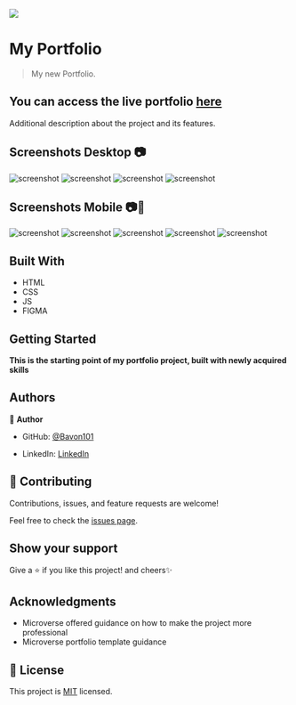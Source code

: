 ![](https://img.shields.io/badge/Microverse-blueviolet)

# My Portfolio

> My new Portfolio.
<!-- ![screenshot](./hello_microverse.png) -->

## You can access the live portfolio [here](https://bavon101.github.io/my_portfolio/#About)

Additional description about the project and its features.
## Screenshots Desktop 📷
![screenshot](./src/img/desktop_hello.PNG)
![screenshot](./src/img/desktop_projects.PNG)
![screenshot](./src/img/desktop_about.PNG)
![screenshot](./src/img/desktop_getstarted.PNG)
## Screenshots Mobile 📷📲
![screenshot](./src/img/header_screenshot.png)
![screenshot](./src/img/headline_screeshot.png)
![screenshot](./src/img/about_sreenshot.png)
![screenshot](./src/img/latest_project_screenshot.PNG)
![screenshot](./src/img/contact_screenshot.PNG)
## Built With

- HTML
- CSS
- JS
- FIGMA


<!-- ## Live Demo -->

<!-- [Live Demo Link](https://livedemo.com) -->


## Getting Started

**This is the starting point of my portfolio project, built with newly acquired skills**



<!-- To get a local copy up and running follow these simple example steps.

### Prerequisites

### Setup

### Install

### Usage

### Run tests

### Deployment -->



## Authors

👤 **Author**

- GitHub: [@Bavon101](https://github.com/Bavon101)
<!-- - Twitter: [@twitterhandle](https://twitter.com/twitterhandle) -->
- LinkedIn: [LinkedIn](https://www.linkedin.com/in/akumu-bavon-335416193/)



## 🤝 Contributing

Contributions, issues, and feature requests are welcome!

Feel free to check the [issues page](../../issues/).

## Show your support

Give a ⭐️ if you like this project! and cheers✨

## Acknowledgments

- Microverse offered guidance on how to make the project more professional
- Microverse portfolio template guidance


## 📝 License

This project is [MIT](./MIT.md) licensed.